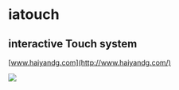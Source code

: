 # iatouch
## interactive Touch system
[www.haiyandg.com](http://www.haiyandg.com/)

![](http://www.iatouch.com/images/iatouch_1.jpg)
